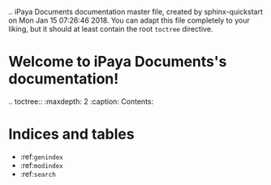 .. iPaya Documents documentation master file, created by
   sphinx-quickstart on Mon Jan 15 07:26:46 2018.
   You can adapt this file completely to your liking, but it should at least
   contain the root `toctree` directive.

Welcome to iPaya Documents's documentation!
===========================================

.. toctree::
   :maxdepth: 2
   :caption: Contents:



Indices and tables
==================

* :ref:`genindex`
* :ref:`modindex`
* :ref:`search`
